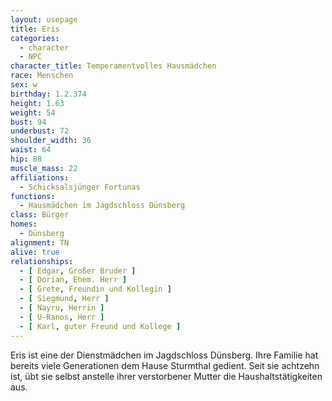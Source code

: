 ```yaml
---
layout: usepage
title: Eris
categories:
  - character
  - NPC
character_title: Temperamentvolles Hausmädchen
race: Menschen
sex: w
birthday: 1.2.374
height: 1.63
weight: 54
bust: 94
underbust: 72
shoulder_width: 36
waist: 64
hip: 88
muscle_mass: 22
affiliations:
  - Schicksalsjünger Fortunas
functions:
  - Hausmädchen im Jagdschloss Dünsberg
class: Bürger
homes:
  - Dünsberg
alignment: TN
alive: true
relationships:
  - [ Edgar, Großer Bruder ]
  - [ Dorian, Ehem. Herr ]
  - [ Grete, Freundin und Kollegin ]
  - [ Siegmund, Herr ]
  - [ Nayru, Herrin ]
  - [ U-Ranos, Herr ]
  - [ Karl, guter Freund und Kollege ]
---
```


Eris ist eine der Dienstmädchen im Jagdschloss Dünsberg. Ihre Familie hat bereits viele Generationen dem Hause Sturmthal
gedient. Seit sie achtzehn ist, übt sie selbst anstelle ihrer verstorbener Mutter die Haushaltstätigkeiten aus.